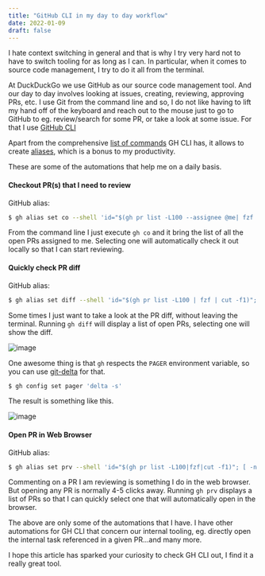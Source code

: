 ```yaml
---
title: "GitHub CLI in my day to day workflow"
date: 2022-01-09
draft: false
---
```


I hate context switching in general and that is why I try very hard not to have to switch tooling for as long as I can. In particular, when it comes to source code management, I try to do it all from the terminal.

At DuckDuckGo we use GitHub as our source code management tool. And our day to day involves looking at issues, creating, reviewing, approving PRs, etc. 
I use Git from the command line and so, I do not like having to lift my hand off of the keyboard and reach out to the mouse just to go to GitHub to eg. review/search for some PR, or take a look at some issue. For that I use [GitHub CLI](https://cli.github.com/)

Apart from the comprehensive [list of commands](https://cli.github.com/manual/) GH CLI has, it allows to create [aliases](https://cli.github.com/manual/gh_alias), which is a bonus to my productivity.

These are some of the automations that help me on a daily basis.

#### Checkout PR(s) that I need to review
GitHub alias:

```bash
$ gh alias set co --shell 'id="$(gh pr list -L100 --assignee @me| fzf | cut -f1)"; [ -n "$id" ] && gh pr checkout "$id" && gh pr checks'
```

From the command line I just execute `gh co` and it bring the list of all the open PRs assigned to me. Selecting one will automatically check it out locally so that I can start reviewing.

#### Quickly check PR diff
GitHub alias:

```bash
$ gh alias set diff --shell 'id="$(gh pr list -L100 | fzf | cut -f1)"; [ -n "$id" ] && gh pr diff "$id"'
```

Some times I just want to take a look at the PR diff, without leaving the terminal. Running `gh diff` will display a list of open PRs, selecting one will show the diff.

![image](https://user-images.githubusercontent.com/6786896/148649199-ffc8b001-cf45-4c51-ac34-46e6752fd9b7.png)

One awesome thing is that `gh` respects the `PAGER` environment variable, so you can use [git-delta](https://github.com/dandavison/delta) for that.

```bash
$ gh config set pager 'delta -s'
```
The result is something like this.

![image](https://user-images.githubusercontent.com/6786896/148649167-cbaed5cc-b7a1-4ddd-9724-0a96624d2958.png)

#### Open PR in Web Browser
GitHub alias:

```bash
$ gh alias set prv --shell 'id="$(gh pr list -L100|fzf|cut -f1)"; [ -n $id ] && gh pr view --web "$id"'
```

Commenting on a PR I am reviewing is something I do in the web browser. But opening any PR is normally 4-5 clicks away. Running `gh prv` displays a list of PRs so that I can quickly select one that will automatically open in the browser.


The above are only some of the automations that I have. I have other automations for GH CLI that concern our internal tooling, eg. directly open the internal task referenced in a given PR...and many more.


I hope this article has sparked your curiosity to check GH CLI out, I find it a really great tool.



